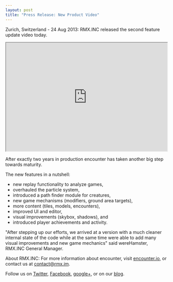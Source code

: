 ```yaml
---
layout: post
title: "Press Release: New Product Video"
---
```

Zurich, Switzerland - 24 Aug 2013: RMX.INC released the second
feature update video today.

<iframe src="http://player.vimeo.com/video/73082400" width="100%"
height="340" webkitallowfullscreen="webkitAllowFullScreen"
mozallowfullscreen="mozallowfullscreen"
allowfullscreen="allowFullScreen"></iframe>

After exactly two years in production encounter has taken another big step
towards maturity.

The new features in a nutshell:

* new replay functionality to analyze games,
* overhauled the particle system,
* introduced a path finder module for creatures,
* new game mechanisms (modifiers, ground area targets),
* more content (tiles, models, encounters),
* improved UI and editor,
* visual improvements (skybox, shadows), and
* introduced player achievements and activity.

"After stepping up our efforts, we arrived at a version with a much cleaner
internal state of the code while at the same time were able to add many visual
improvements and new game mechanics" said wereHamster, RMX.INC General Manager.


About RMX.INC:
For more information about encounter, visit [encounter.io](www.encounter.io),
or contact us at contact@rmx.im.

Follow us on [Twitter](@rmxinc),
[Facebook](http://facebook.com/pages/Encounter-The-Game/254208871367032),
[google+](https://plus.google.com/communities/117298293018611694577),
or on our [blog](http://blog.rmx.im).
